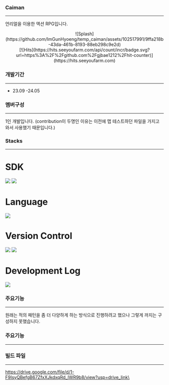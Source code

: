 ### Caiman
---
언리얼을 이용한 액션 RPG입니다.
<center>![Splash](https://github.com/ImGunHyoeng/temp_caiman/assets/102517991/9ffa218b-43da-461b-8193-88eb298c9e2d)</center> 

<center>[![Hits](https://hits.seeyoufarm.com/api/count/incr/badge.svg?url=https%3A%2F%2Fgithub.com%2Fgjbae1212%2Fhit-counter)](https://hits.seeyoufarm.com)</center> 

### 개발기간
---
* 23.09 -24.05

### 멤버구성
---
1인 개발입니다. (contribution이 두명인 이유는 이전에 맵 테스트하던 파일을 가지고 와서 사용했기 때문입니다.)


### Stacks
---
# SDK

<img src="https://img.shields.io/badge/unreal engine-0E1128?style=for-the-badge&logo=unreal engine&logoColor=white">
<img src="https://img.shields.io/badge/visual studio-5C2D91?style=for-the-badge&logo=visual studio&logoColor=white">


# Language

<img src="https://img.shields.io/badge/c++-00599C?style=for-the-badge&logo=c%2B%2B&logoColor=white">


# Version Control

<img src="https://img.shields.io/badge/git-F05032?style=for-the-badge&logo=git&logoColor=white">
<img src="https://img.shields.io/badge/git lfs-F64935?style=for-the-badge&logo=git lfs&logoColor=white">


# Development Log

<img src="https://img.shields.io/badge/notion-000000?style=for-the-badge&logo=notion&logoColor=white">

### 주요기능
---
원래는 적의 패턴을 좀 더 다양하게 하는 방식으로 진행하려고 했으나 그렇게 까지는 구성하지 못했습니다.

### 주요기능
---


### 빌드 파일
---
https://drive.google.com/file/d/1-F9IsyQBefgB67ZfxXJkdxqRd_IWR9b8/view?usp=drive_link\
